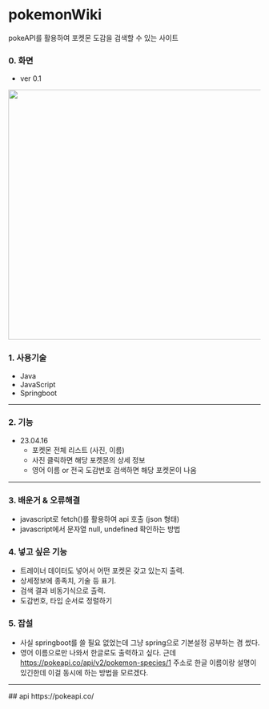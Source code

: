 # pokemonWiki
pokeAPI를 활용하여 포켓몬 도감을 검색할 수 있는 사이트

### 0. 화면

- ver 0.1
<img src="https://user-images.githubusercontent.com/99037697/232314311-9b2f09f9-3846-4a62-b731-13b5c0a9e1a4.png" width="700" height="500">


### 1. 사용기술
- Java
- JavaScript
- Springboot

<hr>

### 2. 기능
- 23.04.16
    - 포켓몬 전체 리스트 (사진, 이름)
    - 사진 클릭하면 해당 포켓몬의 상세 정보
    - 영어 이름 or 전국 도감번호 검색하면 해당 포켓몬이 나옴

<hr>

### 3. 배운거 & 오류해결
- javascript로 fetch()를 활용하여 api 호출 (json 형태)
- javascript에서 문자열 null, undefined 확인하는 방법


### 4. 넣고 싶은 기능
- 트레이너 데이터도 넣어서 어떤 포켓몬 갖고 있는지 출력.
- 상세정보에 종족치, 기술 등 표기.
- 검색 결과 비동기식으로 출력.
- 도감번호, 타입 순서로 정렬하기

### 5. 잡설
- 사실 springboot를 쓸 필요 없었는데 그냥 spring으로 기본설정 공부하는 겸 썼다.
- 영어 이름으로만 나와서 한글로도 출력하고 싶다. 근데 https://pokeapi.co/api/v2/pokemon-species/1 주소로 한글 이름이랑 설명이 있긴한데 이걸 동시에 하는 방법을 모르겠다.

<hr>
## api
https://pokeapi.co/
